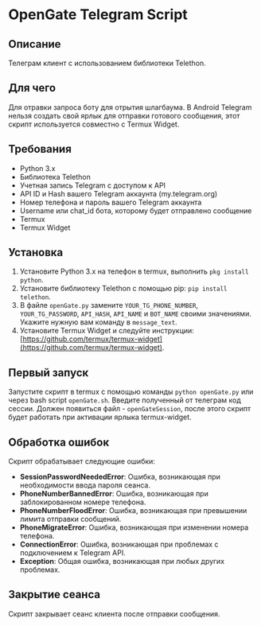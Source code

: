 # OpenGate Telegram Script

## Описание
Телеграм клиент с использованием библиотеки Telethon.

## Для чего
Для отравки запроса боту для отрытия шлагбаума. В Android Telegram нельзя создать свой ярлык для отправки готового сообщения, этот скрипт используется совместно с Termux Widget.

## Требования
- Python 3.x
- Библиотека Telethon
- Учетная запись Telegram с доступом к API
- API ID и Hash вашего Telegram аккаунта (my.telegram.org)
- Номер телефона и пароль вашего Telegram аккаунта
- Username или chat_id бота, которому будет отправлено сообщение
- Termux
- Termux Widget

## Установка
1. Установите Python 3.x на телефон в termux, выполнить `pkg install python`.
2. Установите библиотеку Telethon с помощью pip: `pip install telethon`.
3. В файле `openGate.py` замените `YOUR_TG_PHONE_NUMBER`, `YOUR_TG_PASSWORD`, `API_HASH`, `API_NAME` и `BOT_NAME` своими значениями. Укажите нужную вам команду в `message_text`.
4. Установите Termux Widget и следуйте инструкции: [https://github.com/termux/termux-widget](https://github.com/termux/termux-widget).

## Первый запуск
Запустите скрипт в termux с помощью команды `python openGate.py` или через bash script `openGate.sh`. Введите полученный от телеграм код сессии. Должен появиться файл - `openGateSession`, после этого скрипт будет работать при активации ярлыка termux-widget.

## Обработка ошибок
Скрипт обрабатывает следующие ошибки:
- **SessionPasswordNeededError**: Ошибка, возникающая при необходимости ввода пароля сеанса.
- **PhoneNumberBannedError**: Ошибка, возникающая при заблокированном номере телефона.
- **PhoneNumberFloodError**: Ошибка, возникающая при превышении лимита отправки сообщений.
- **PhoneMigrateError**: Ошибка, возникающая при изменении номера телефона.
- **ConnectionError**: Ошибка, возникающая при проблемах с подключением к Telegram API.
- **Exception**: Общая ошибка, возникающая при любых других проблемах.

## Закрытие сеанса
Скрипт закрывает сеанс клиента после отправки сообщения.
